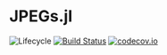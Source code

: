 # JPEGs.jl

![Lifecycle](https://img.shields.io/badge/lifecycle-experimental-orange.svg)<!--
![Lifecycle](https://img.shields.io/badge/lifecycle-maturing-blue.svg)
![Lifecycle](https://img.shields.io/badge/lifecycle-stable-green.svg)
![Lifecycle](https://img.shields.io/badge/lifecycle-retired-orange.svg)
![Lifecycle](https://img.shields.io/badge/lifecycle-archived-red.svg)
![Lifecycle](https://img.shields.io/badge/lifecycle-dormant-blue.svg) -->
[![Build Status](https://travis-ci.com/maccam912/JPEGs.jl.svg?branch=master)](https://travis-ci.com/maccam912/JPEGs.jl)
[![codecov.io](http://codecov.io/github/maccam912/JPEGs.jl/coverage.svg?branch=master)](http://codecov.io/github/maccam912/JPEGs.jl?branch=master)
